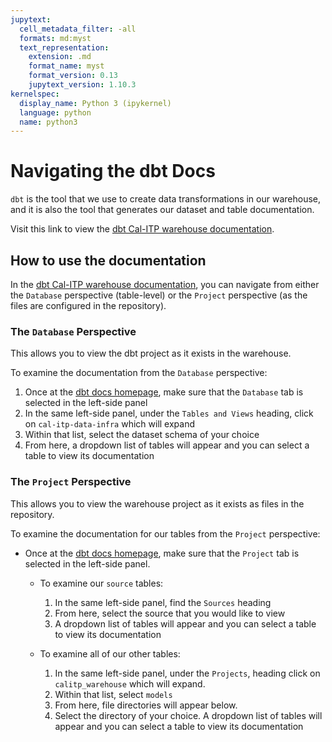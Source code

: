 ```yaml
---
jupytext:
  cell_metadata_filter: -all
  formats: md:myst
  text_representation:
    extension: .md
    format_name: myst
    format_version: 0.13
    jupytext_version: 1.10.3
kernelspec:
  display_name: Python 3 (ipykernel)
  language: python
  name: python3
---
```


# Navigating the dbt Docs

`dbt` is the tool that we use to create data transformations in our warehouse, and it is also the tool that generates our dataset and table documentation.

Visit this link to view the [dbt Cal-ITP warehouse documentation](https://dbt-docs.dds.dot.ca.gov/#!/overview).

## How to use the documentation

In the [dbt Cal-ITP warehouse documentation](https://dbt-docs.dds.dot.ca.gov/#!/overview), you can navigate from either the `Database` perspective (table-level) or the `Project` perspective (as the files are configured in the repository).

### The `Database` Perspective

This allows you to view the dbt project as it exists in the warehouse.

To examine the documentation from the `Database` perspective:

1. Once at the [dbt docs homepage](https://dbt-docs.dds.dot.ca.gov/#!/overview), make sure that the `Database` tab is selected in the left-side panel
2. In the same left-side panel, under the `Tables and Views` heading, click on `cal-itp-data-infra` which will expand
3. Within that list, select the dataset schema of your choice
4. From here, a dropdown list of tables will appear and you can select a table to view its documentation

### The `Project` Perspective

This allows you to view the warehouse project as it exists as files in the repository.

To examine the documentation for our tables from the `Project` perspective:

- Once at the [dbt docs homepage](https://dbt-docs.dds.dot.ca.gov/#!/overview), make sure that the `Project` tab is selected in the left-side panel.
  - To examine our `source` tables:

    1. In the same left-side panel, find the `Sources` heading
    2. From here, select the source that you would like to view
    3. A dropdown list of tables will appear and you can select a table to view its documentation

  - To examine all of our other tables:

    1. In the same left-side panel, under the `Projects`, heading click on `calitp_warehouse` which will expand.
    2. Within that list, select `models`
    3. From here, file directories will appear below.
    4. Select the directory of your choice. A dropdown list of tables will appear and you can select a table to view its documentation

